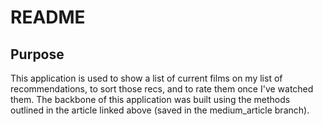 # README

## Purpose

This application is used to show a list of current films on my list of recommendations, to sort those recs, and to rate them once I've watched them. The backbone of this application was built using the methods outlined in the article linked above (saved in the medium_article branch).
